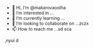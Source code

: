 - 👋 Hi, I’m @makarovaoolha
- 👀 I’m interested in ...
- 🌱 I’m currently learning ...
- 💞️ I’m looking to collaborate on ...zczx
- 📫 How to reach me ...sd
sca
<!---
makarovaoolha/makarovaoolha is a ✨ special ✨ repository because its `README.md` (this file) appears on your GitHub profile.
You can click csssthe Preview link to take a look at your changes.asdasdas
--->
,nyui
d
